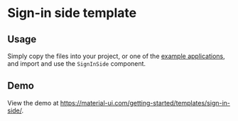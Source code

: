 # Sign-in side template

## Usage

Simply copy the files into your project, or one of the [example applications](https://github.com/mui-org/material-ui/tree/next/examples), and import and use the `SignInSide` component.

## Demo

View the demo at https://material-ui.com/getting-started/templates/sign-in-side/.
